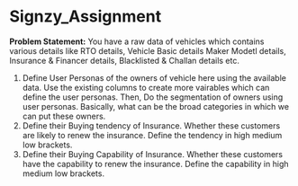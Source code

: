 # Signzy_Assignment

<b>Problem Statement:</b> You have a raw data of vehicles which contains various details like RTO details, Vehicle Basic details Maker Modetl details, Insurance & Financer details, Blacklisted & Challan details etc.

1) Define User Personas of the owners of vehicle here using the available data. Use the existing columns to create more vairables which can define the user personas. Then, Do the segmentation of owners using user personas. Basically, what can be the broad categories in which we can put these owners.
2) Define their Buying tendency of Insurance. Whether these customers are likely to renew the insurance. Define the tendency in high medium low brackets.
3) Define their Buying Capability of Insurance. Whether these customers have the capability to renew the insurance. Define the capability in high medium low brackets. 
